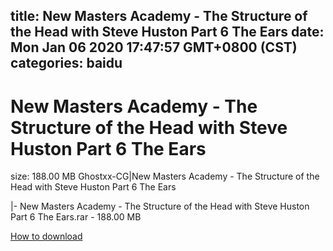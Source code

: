 
title: New Masters Academy - The Structure of the Head with Steve Huston  Part 6 The Ears
date: Mon Jan 06 2020 17:47:57 GMT+0800 (CST)    
categories: baidu
---

# New Masters Academy - The Structure of the Head with Steve Huston  Part 6 The Ears
size: 188.00 MB
 Ghostxx-CG|New Masters Academy - The Structure of the Head with Steve Huston Part 6 The Ears
 
|- New Masters Academy - The Structure of the Head with Steve Huston  Part 6 The Ears.rar - 188.00 MB

[How to download](https://bpcam.bemobtrk.com/go/2ceec3aa-1ca2-46d6-b9ff-aaa5c184517c?jno=5013)